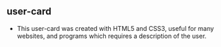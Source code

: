 ## **user-card**

 - This user-card was created with HTML5 and CSS3, useful for many
              websites, and programs which requires a description of the user.
